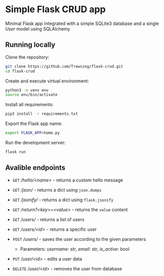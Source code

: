 # Simple Flask CRUD app

Minimal Flask app integrated with a simple SQLite3 database and a single *User* model using SQLAlchemy

## Running locally

Clone the repository:
```bash
git clone https://github.com/Trowsing/flask-crud.git
cd flask-crud
```

Create and execute virtual environment:
```bash
python3 -m venv env
source env/bin/activate
```

Install all requirements:
```bash
pip3 install -r requirements.txt
```

Export the Flask app name:
```bash
export FLASK_APP=home.py
```

Run the development server:
```bash
flask run
```

## Avalible endpoints

- `GET` */hello/\<name>* - returns a custom hello message
- `GET` */json/* - returns a dict using `json.dumps`
- `GET` */jsonify/* - returns a dict using `flask.jsonify`
- `GET` */return?\<key>=\<value>* - returns the `value` content
- `GET` */users/* - returns a list of users
- `GET` */users/\<id>* - returns a specific user

- `POST` */users/* - saves the user according to the given parameters
    - Parameters: *username*: str, *email*: str, *is_active*: bool

- `PUT` */user/\<id>* - edits a user data

- `DELETE` */user/\<id>* - removes the user from database
